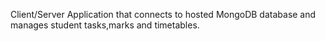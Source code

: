 Client/Server Application that connects to hosted MongoDB database and manages student tasks,marks and timetables.
